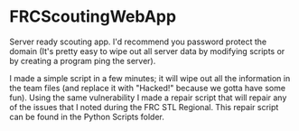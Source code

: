 # FRCScoutingWebApp
Server ready scouting app. I'd recommend you password protect the domain (It's pretty easy to wipe out all server data by modifying scripts or by creating a program ping the server).

I made a simple script in a few minutes; it will wipe out all the information in the team files (and replace it with "Hacked!" because we gotta have some fun). Using the same vulnerability I made a repair script that will repair any of the issues that I noted during the FRC STL Regional.
This repair script can be found in the Python Scripts folder.
